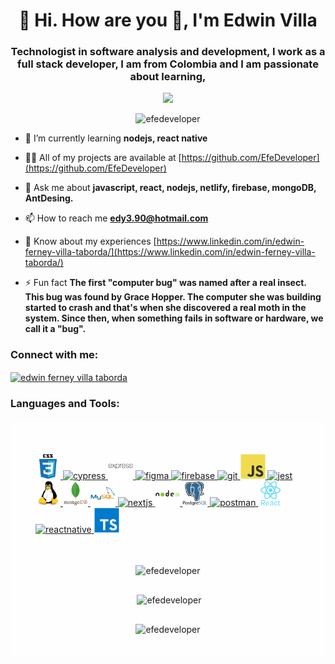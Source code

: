 <h1 align="center">👋 Hi. How are you 👋, I'm Edwin Villa</h1>
<h3 align="center">Technologist in software analysis and development, I work as a full stack developer, I am from Colombia and I am passionate about learning,</h3>
<p align="center">
<img src="https://sdk.bitmoji.com/render/panel/e0c8b93f-c246-46e8-9db2-ec0cb01ec9eb-7e0808be-bd9e-4a41-bc70-28edb1a6a98b-v1.png?transparent=1&palette=1" width="300"></p>
<p align="center"> <img src="https://visitor-badge.laobi.icu/badge?page_id=EfeDeveloper.EfeDeveloper" alt="efedeveloper" /> </p>

- 🌱 I’m currently learning **nodejs, react native**

- 👨‍💻 All of my projects are available at [https://github.com/EfeDeveloper](https://github.com/EfeDeveloper)

- 💬 Ask me about **javascript, react, nodejs, netlify, firebase, mongoDB, AntDesing.**

- 📫 How to reach me **edy3.90@hotmail.com**

- 📄 Know about my experiences [https://www.linkedin.com/in/edwin-ferney-villa-taborda/](https://www.linkedin.com/in/edwin-ferney-villa-taborda/)

- ⚡ Fun fact **The first "computer bug" was named after a real insect. This bug was found by Grace Hopper. The computer she was building started to crash and that's when she discovered a real moth in the system. Since then, when something fails in software or hardware, we call it a "bug".**

<h3 align="left">Connect with me:</h3>
<p align="left">
<a href="https://linkedin.com/in/edwin ferney villa taborda" target="blank"><img align="center" src="https://raw.githubusercontent.com/rahuldkjain/github-profile-readme-generator/master/src/images/icons/Social/linked-in-alt.svg" alt="edwin ferney villa taborda" height="30" width="40" /></a>
</p>

<h3 align="left">Languages and Tools:</h3>
<div style='background:rgba(255, 255, 255,.5);; border-radius:10px; padding:20px'>
<div style='display: flex; align-items: center; justify-content: center; margin:20px'>
<p align="left"> <a href="https://www.w3schools.com/css/" target="_blank" rel="noreferrer"> <img src="https://raw.githubusercontent.com/devicons/devicon/master/icons/css3/css3-original-wordmark.svg" alt="css3" width="40" height="40"/> </a> <a href="https://www.cypress.io" target="_blank" rel="noreferrer"> <img src="https://raw.githubusercontent.com/simple-icons/simple-icons/6e46ec1fc23b60c8fd0d2f2ff46db82e16dbd75f/icons/cypress.svg" alt="cypress" width="40" height="40"/> </a> <a href="https://expressjs.com" target="_blank" rel="noreferrer"> <img src="https://raw.githubusercontent.com/devicons/devicon/master/icons/express/express-original-wordmark.svg" alt="express" width="40" height="40"/> </a> <a href="https://www.figma.com/" target="_blank" rel="noreferrer"> <img src="https://www.vectorlogo.zone/logos/figma/figma-icon.svg" alt="figma" width="40" height="40"/> </a> <a href="https://firebase.google.com/" target="_blank" rel="noreferrer"> <img src="https://www.vectorlogo.zone/logos/firebase/firebase-icon.svg" alt="firebase" width="40" height="40"/> </a> <a href="https://git-scm.com/" target="_blank" rel="noreferrer"> <img src="https://www.vectorlogo.zone/logos/git-scm/git-scm-icon.svg" alt="git" width="40" height="40"/> </a> <a href="https://developer.mozilla.org/en-US/docs/Web/JavaScript" target="_blank" rel="noreferrer"> <img src="https://raw.githubusercontent.com/devicons/devicon/master/icons/javascript/javascript-original.svg" alt="javascript" width="40" height="40"/> </a> <a href="https://jestjs.io" target="_blank" rel="noreferrer"> <img src="https://www.vectorlogo.zone/logos/jestjsio/jestjsio-icon.svg" alt="jest" width="40" height="40"/> </a> <a href="https://www.linux.org/" target="_blank" rel="noreferrer"> <img src="https://raw.githubusercontent.com/devicons/devicon/master/icons/linux/linux-original.svg" alt="linux" width="40" height="40"/> </a> <a href="https://www.mongodb.com/" target="_blank" rel="noreferrer"> <img src="https://raw.githubusercontent.com/devicons/devicon/master/icons/mongodb/mongodb-original-wordmark.svg" alt="mongodb" width="40" height="40"/> </a> <a href="https://www.mysql.com/" target="_blank" rel="noreferrer"> <img src="https://raw.githubusercontent.com/devicons/devicon/master/icons/mysql/mysql-original-wordmark.svg" alt="mysql" width="40" height="40"/> </a> <a href="https://nextjs.org/" target="_blank" rel="noreferrer"> <img src="https://cdn.worldvectorlogo.com/logos/nextjs-2.svg" alt="nextjs" width="40" height="40"/> </a> <a href="https://nodejs.org" target="_blank" rel="noreferrer"> <img src="https://raw.githubusercontent.com/devicons/devicon/master/icons/nodejs/nodejs-original-wordmark.svg" alt="nodejs" width="40" height="40"/> </a> <a href="https://www.postgresql.org" target="_blank" rel="noreferrer"> <img src="https://raw.githubusercontent.com/devicons/devicon/master/icons/postgresql/postgresql-original-wordmark.svg" alt="postgresql" width="40" height="40"/> </a> <a href="https://postman.com" target="_blank" rel="noreferrer"> <img src="https://www.vectorlogo.zone/logos/getpostman/getpostman-icon.svg" alt="postman" width="40" height="40"/> </a> <a href="https://reactjs.org/" target="_blank" rel="noreferrer"> <img src="https://raw.githubusercontent.com/devicons/devicon/master/icons/react/react-original-wordmark.svg" alt="react" width="40" height="40"/> </a> <a href="https://reactnative.dev/" target="_blank" rel="noreferrer"> <img src="https://reactnative.dev/img/header_logo.svg" alt="reactnative" width="40" height="40"/> </a> <a href="https://www.typescriptlang.org/" target="_blank" rel="noreferrer"> <img src="https://raw.githubusercontent.com/devicons/devicon/master/icons/typescript/typescript-original.svg" alt="typescript" width="40" height="40"/> </a> </p>
</div>

<div style='display: flex; align-items: center; justify-content: center;'>
<p><img align="center" src="https://github-readme-stats.vercel.app/api/top-langs?username=efedeveloper&show_icons=true&locale=en&layout=compact" alt="efedeveloper" /></p>
</div>

<div style='display: flex; align-items: center; justify-content: center;'>
<p>&nbsp;<img align="center" src="https://github-readme-stats.vercel.app/api?username=efedeveloper&show_icons=true&locale=en" alt="efedeveloper" /></p>
</div>

<div style='display: flex; align-items: center; justify-content: center;'>
<p><img align="center" src="https://github-readme-streak-stats.herokuapp.com/?user=efedeveloper&" alt="efedeveloper" /></p>
</div>
</div>
